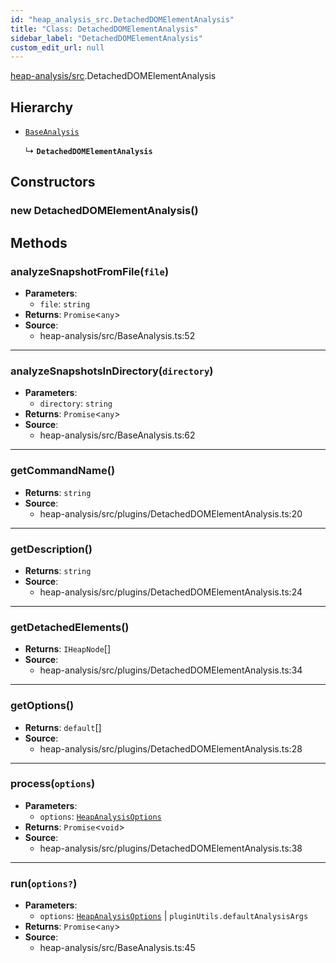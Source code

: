 ```yaml
---
id: "heap_analysis_src.DetachedDOMElementAnalysis"
title: "Class: DetachedDOMElementAnalysis"
sidebar_label: "DetachedDOMElementAnalysis"
custom_edit_url: null
---
```


[heap-analysis/src](../modules/heap_analysis_src.md).DetachedDOMElementAnalysis

## Hierarchy

- [`BaseAnalysis`](heap_analysis_src.BaseAnalysis.md)

  ↳ **`DetachedDOMElementAnalysis`**

## Constructors

### <a id="new detacheddomelementanalysis"></a>**new DetachedDOMElementAnalysis**()

## Methods

### <a id="analyzesnapshotfromfile"></a>**analyzeSnapshotFromFile**(`file`)

 * **Parameters**:
    * `file`: `string`
 * **Returns**: `Promise`<`any`\>
 * **Source**:
    * heap-analysis/src/BaseAnalysis.ts:52

___

### <a id="analyzesnapshotsindirectory"></a>**analyzeSnapshotsInDirectory**(`directory`)

 * **Parameters**:
    * `directory`: `string`
 * **Returns**: `Promise`<`any`\>
 * **Source**:
    * heap-analysis/src/BaseAnalysis.ts:62

___

### <a id="getcommandname"></a>**getCommandName**()

 * **Returns**: `string`
 * **Source**:
    * heap-analysis/src/plugins/DetachedDOMElementAnalysis.ts:20

___

### <a id="getdescription"></a>**getDescription**()

 * **Returns**: `string`
 * **Source**:
    * heap-analysis/src/plugins/DetachedDOMElementAnalysis.ts:24

___

### <a id="getdetachedelements"></a>**getDetachedElements**()

 * **Returns**: `IHeapNode`[]
 * **Source**:
    * heap-analysis/src/plugins/DetachedDOMElementAnalysis.ts:34

___

### <a id="getoptions"></a>**getOptions**()

 * **Returns**: `default`[]
 * **Source**:
    * heap-analysis/src/plugins/DetachedDOMElementAnalysis.ts:28

___

### <a id="process"></a>**process**(`options`)

 * **Parameters**:
    * `options`: [`HeapAnalysisOptions`](../modules/heap_analysis_src.md#heapanalysisoptions)
 * **Returns**: `Promise`<`void`\>
 * **Source**:
    * heap-analysis/src/plugins/DetachedDOMElementAnalysis.ts:38

___

### <a id="run"></a>**run**(`options?`)

 * **Parameters**:
    * `options`: [`HeapAnalysisOptions`](../modules/heap_analysis_src.md#heapanalysisoptions) | `pluginUtils.defaultAnalysisArgs`
 * **Returns**: `Promise`<`any`\>
 * **Source**:
    * heap-analysis/src/BaseAnalysis.ts:45
